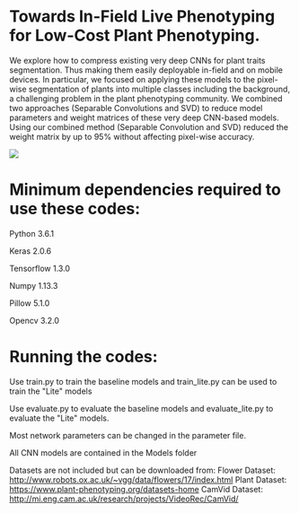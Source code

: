 # Towards In-Field Live Phenotyping for Low-Cost Plant Phenotyping.
We explore how to compress existing very deep CNNs for plant traits segmentation. Thus making them easily deployable in-field and on mobile devices. In particular, we focused on applying these models to the pixel-wise segmentation of plants into multiple classes including the background, a challenging problem in the plant phenotyping community. We combined two approaches (Separable Convolutions and SVD) to reduce model parameters and weight matrices of these very deep CNN-based models. Using our combined method (Separable Convolution and SVD) reduced the weight matrix by up to 95% without affecting pixel-wise accuracy.

<img src="results_multi_classes.png" />

# Minimum dependencies required to use these codes:
Python 3.6.1

Keras 2.0.6

Tensorflow 1.3.0

Numpy 1.13.3

Pillow 5.1.0

Opencv 3.2.0

# Running the codes:
Use train.py to train the baseline models and train_lite.py can be used to train the "Lite" models

Use evaluate.py to evaluate the baseline models and evaluate_lite.py to evaluate the "Lite" models.

Most network parameters can be changed in the parameter file.

All CNN models are contained in the Models folder

Datasets are not included but can be downloaded from:
Flower Dataset: http://www.robots.ox.ac.uk/~vgg/data/flowers/17/index.html
Plant Dataset: https://www.plant-phenotyping.org/datasets-home
CamVid Dataset: http://mi.eng.cam.ac.uk/research/projects/VideoRec/CamVid/
